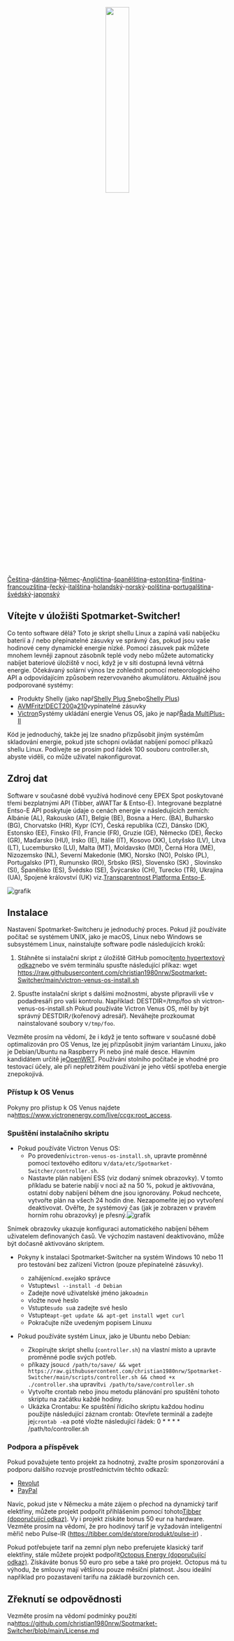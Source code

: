 <p align="center" width="100%">
    <img width="33%" src="https://github.com/christian1980nrw/Spotmarket-Switcher/blob/main/SpotmarketSwitcherLogo.png?raw=true"> 
</p>

[Čeština](README.cs.md)-[dánština](README.da.md)-[Němec](README.de.md)-[Angličtina](README.md)-[španělština](README.es.md)-[estonština](README.et.md)-[finština](README.fi.md)-[francouzština](README.fr.md)-[řecký](README.el.md)-[italština](README.it.md)-[holandský](README.nl.md)-[norský](README.no.md)-[polština](README.pl.md)-[portugalština](README.pt.md)-[švédský](README.sv.md)-[japonský](README.ja.md)

## Vítejte v úložišti Spotmarket-Switcher!

Co tento software dělá?
Toto je skript shellu Linux a zapíná vaši nabíječku baterií a / nebo přepínatelné zásuvky ve správný čas, pokud jsou vaše hodinové ceny dynamické energie nízké.
Pomocí zásuvek pak můžete mnohem levněji zapnout zásobník teplé vody nebo můžete automaticky nabíjet bateriové úložiště v noci, když je v síti dostupná levná větrná energie.
Očekávaný solární výnos lze zohlednit pomocí meteorologického API a odpovídajícím způsobem rezervovaného akumulátoru.
Aktuálně jsou podporované systémy:

-   Produkty Shelly (jako např[Shelly Plug S](https://shellyparts.de/products/shelly-plus-plug-s)nebo[Shelly Plus](https://shellyparts.de/products/shelly-plus-1pm))
-   [AVMFritz!DECT200](https://avm.de/produkte/smart-home/fritzdect-200/)a[210](https://avm.de/produkte/smart-home/fritzdect-210/)vypínatelné zásuvky
-   [Victron](https://www.victronenergy.com/)Systémy ukládání energie Venus OS, jako je např[Řada MultiPlus-II](https://www.victronenergy.com/inverters-chargers)

Kód je jednoduchý, takže jej lze snadno přizpůsobit jiným systémům skladování energie, pokud jste schopni ovládat nabíjení pomocí příkazů shellu Linux.
Podívejte se prosím pod řádek 100 souboru controller.sh, abyste viděli, co může uživatel nakonfigurovat.

## Zdroj dat

Software v současné době využívá hodinové ceny EPEX Spot poskytované třemi bezplatnými API (Tibber, aWATTar & Entso-E).
Integrované bezplatné Entso-E API poskytuje údaje o cenách energie v následujících zemích:
Albánie (AL), Rakousko (AT), Belgie (BE), Bosna a Herc. (BA), Bulharsko (BG), Chorvatsko (HR), Kypr (CY), Česká republika (CZ), Dánsko (DK), Estonsko (EE), Finsko (FI), Francie (FR), Gruzie (GE), Německo (DE), Řecko (GR), Maďarsko (HU), Irsko (IE), Itálie (IT), Kosovo (XK), Lotyšsko (LV), Litva (LT), Lucembursko (LU), Malta (MT), Moldavsko (MD), Černá Hora (ME), Nizozemsko (NL), Severní Makedonie (MK), Norsko (NO), Polsko (PL), Portugalsko (PT), Rumunsko (RO), Srbsko (RS), Slovensko (SK) , Slovinsko (SI), Španělsko (ES), Švédsko (SE), Švýcarsko (CH), Turecko (TR), Ukrajina (UA), Spojené království (UK) viz.[Transparentnost Platforma Entso-E](https://transparency.entsoe.eu/transmission-domain/r2/dayAheadPrices/show).

![grafik](https://user-images.githubusercontent.com/6513794/224442951-c0155a48-f32b-43f4-8014-d86d60c3b311.png)

## Instalace

Nastavení Spotmarket-Switcheru je jednoduchý proces. Pokud již používáte počítač se systémem UNIX, jako je macOS, Linux nebo Windows se subsystémem Linux, nainstalujte software podle následujících kroků:

1.  Stáhněte si instalační skript z úložiště GitHub pomocí[tento hypertextový odkaz](https://raw.githubusercontent.com/christian1980nrw/Spotmarket-Switcher/main/victron-venus-os-install.sh)nebo ve svém terminálu spusťte následující příkaz:
        wget https://raw.githubusercontent.com/christian1980nrw/Spotmarket-Switcher/main/victron-venus-os-install.sh

2.  Spusťte instalační skript s dalšími možnostmi, abyste připravili vše v podadresáři pro vaši kontrolu. Například:
        DESTDIR=/tmp/foo sh victron-venus-os-install.sh
    Pokud používáte Victron Venus OS, měl by být správný DESTDIR`/`(kořenový adresář). Neváhejte prozkoumat nainstalované soubory v`/tmp/foo`.

Vezměte prosím na vědomí, že i když je tento software v současné době optimalizován pro OS Venus, lze jej přizpůsobit jiným variantám Linuxu, jako je Debian/Ubuntu na Raspberry Pi nebo jiné malé desce. Hlavním kandidátem určitě je[OpenWRT](https://www.openwrt.org). Používání stolního počítače je vhodné pro testovací účely, ale při nepřetržitém používání je jeho větší spotřeba energie znepokojivá.

### Přístup k OS Venus

Pokyny pro přístup k OS Venus najdete na<https://www.victronenergy.com/live/ccgx:root_access>.

### Spuštění instalačního skriptu

-   Pokud používáte Victron Venus OS:
    -   Po provedení`victron-venus-os-install.sh`, upravte proměnné pomocí textového editoru v`/data/etc/Spotmarket-Switcher/controller.sh`.
    -   Nastavte plán nabíjení ESS (viz dodaný snímek obrazovky). V tomto příkladu se baterie nabíjí v noci až na 50 %, pokud je aktivována, ostatní doby nabíjení během dne jsou ignorovány. Pokud nechcete, vytvořte plán na všech 24 hodin dne. Nezapomeňte jej po vytvoření deaktivovat. Ověřte, že systémový čas (jak je zobrazen v pravém horním rohu obrazovky) je přesný.![grafik](https://user-images.githubusercontent.com/6513794/206877184-b8bf0752-b5d5-4c1b-af15-800b6499cfc7.png)

Snímek obrazovky ukazuje konfiguraci automatického nabíjení během uživatelem definovaných časů. Ve výchozím nastavení deaktivováno, může být dočasně aktivováno skriptem.

-   Pokyny k instalaci Spotmarket-Switcher na systém Windows 10 nebo 11 pro testování bez zařízení Victron (pouze přepínatelné zásuvky).

    -   zahájení`cmd.exe`jako správce
    -   Vstupte`wsl --install -d Debian`
    -   Zadejte nové uživatelské jméno jako`admin`
    -   vložte nové heslo
    -   Vstupte`sudo su`a zadejte své heslo
    -   Vstupte`apt-get update && apt-get install wget curl`
    -   Pokračujte níže uvedeným popisem Linuxu


-   Pokud používáte systém Linux, jako je Ubuntu nebo Debian:
    -   Zkopírujte skript shellu (`controller.sh`) na vlastní místo a upravte proměnné podle svých potřeb.
    -   příkazy jsou`cd /path/to/save/ && wget https://raw.githubusercontent.com/christian1980nrw/Spotmarket-Switcher/main/scripts/controller.sh && chmod +x ./controller.sh`a upravit`vi /path/to/save/controller.sh`
    -   Vytvořte crontab nebo jinou metodu plánování pro spuštění tohoto skriptu na začátku každé hodiny.
    -   Ukázka Crontabu:
          Ke spuštění řídicího skriptu každou hodinu použijte následující záznam crontab:
          Otevřete terminál a zadejte jej`crontab -e`a poté vložte následující řádek:
            0 * * * * /path/to/controller.sh

### Podpora a příspěvek

Pokud považujete tento projekt za hodnotný, zvažte prosím sponzorování a podporu dalšího rozvoje prostřednictvím těchto odkazů:

-   [Revolut](https://revolut.me/christqki2)
-   [PayPal](https://paypal.me/christian1980nrw)

Navíc, pokud jste v Německu a máte zájem o přechod na dynamický tarif elektřiny, můžete projekt podpořit přihlášením pomocí tohoto[Tibber (doporučující odkaz)](https://invite.tibber.com/ojgfbx2e). Vy i projekt získáte bonus 50 eur na hardware. Vezměte prosím na vědomí, že pro hodinový tarif je vyžadován inteligentní měřič nebo Pulse-IR (<https://tibber.com/de/store/produkt/pulse-ir>) .

Pokud potřebujete tarif na zemní plyn nebo preferujete klasický tarif elektřiny, stále můžete projekt podpořit[Octopus Energy (doporučující odkaz)](https://share.octopusenergy.de/glass-raven-58).
Získáváte bonus 50 euro pro sebe a také pro projekt.
Octopus má tu výhodu, že smlouvy mají většinou pouze měsíční platnost. Jsou ideální například pro pozastavení tarifu na základě burzovních cen.

## Zřeknutí se odpovědnosti

Vezměte prosím na vědomí podmínky použití na<https://github.com/christian1980nrw/Spotmarket-Switcher/blob/main/License.md>
